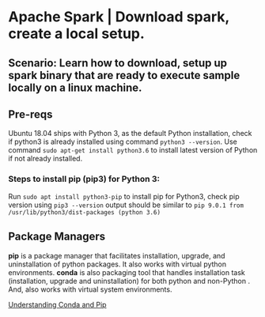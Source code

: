 # Apache Spark | Download spark, create a local setup.

## Scenario: Learn how to download, setup up spark binary that are ready to execute sample locally on a linux machine.

## Pre-reqs
Ubuntu 18.04 ships with Python 3, as the default Python installation, check if python3 is already installed using command ```python3 --version```. Use command ```sudo apt-get install python3.6``` to install latest version of Python if not already installed.  

### Steps to install pip (pip3) for Python 3:
Run ```sudo apt install python3-pip``` to install pip for Python3, check pip version using ```pip3 --version```
output should be similar to ```pip 9.0.1 from /usr/lib/python3/dist-packages (python 3.6)```

## Package Managers

**pip** is a package manager that facilitates installation, upgrade, and uninstallation of python packages. It also works with virtual python environments. **conda** is also packaging tool that handles installation task (installation, upgrade and uninstallation) for both python and non-Python . And, also works with virtual system environments.

[Understanding Conda and Pip](https://www.anaconda.com/understanding-conda-and-pip/)
